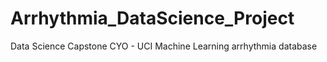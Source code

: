 # Arrhythmia_DataScience_Project
Data Science Capstone CYO - UCI Machine Learning arrhythmia database
